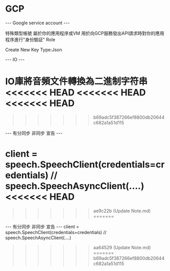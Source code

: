 # GCP

--- Google service account ---

特殊類型帳號 屬於你的應用程序或VM 用於向GCP服務發出API請求時對你的應用程序進行"身份驗証" Role

Create New Key  Type:Json

--- IO ---

IO庫將音頻文件轉換為二進制字符串
<<<<<<< HEAD
<<<<<<< HEAD
<<<<<<< HEAD
=======
>>>>>>> b69adc5f387266ef8800db20644c682a1a51d115

--- 有分同步 非同步 宣告 ---

client = speech.SpeechClient(credentials=credentials) // speech.SpeechAsyncClient(....)
<<<<<<< HEAD
=======
>>>>>>> ae9c22b (Update Note.md)
=======

--- 有分同步 非同步 宣告 ---
client = speech.SpeechClient(credentials=credentials) // speech.SpeechAsyncClient(....)
>>>>>>> aa64529 (Update Note.md)
=======
>>>>>>> b69adc5f387266ef8800db20644c682a1a51d115
